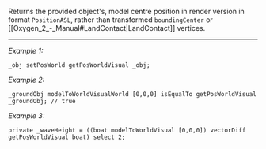 Returns the provided object's, model centre position in render version in format `PositionASL`, rather than transformed `boundingCenter` or [[Oxygen_2_-_Manual#LandContact|LandContact]] vertices.


---
*Example 1:*
```sqf
_obj setPosWorld getPosWorldVisual _obj;
```

*Example 2:*
```sqf
_groundObj modelToWorldVisualWorld [0,0,0] isEqualTo getPosWorldVisual _groundObj; // true
```

*Example 3:*
```sqf
private _waveHeight = ((boat modelToWorldVisual [0,0,0]) vectorDiff getPosWorldVisual boat) select 2;
```